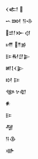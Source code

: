 <div class='block'>
<div class='line'>𒌋𒅗 </div>
<div class='line'>𒌀𒇷 𒀀𒈾</div>
<div class='line'>𒄥𒁍𒋼</div>
<div class='line'>𒋬 𒈫𒂊</div>
<div class='line'>𒄿𒊑𒆪𒉌</div>
<div class='line'>𒅖𒋙𒌋𒉌</div>
<div class='line'>𒊭 𒄿</div>
<div class='line'>𒀲𒆳𒊏</div>
<div class='line'>𒀭</div>
<div class='line'>𒄿</div>
<div class='line'>𒆷</div>
<div class='line'>𒀀𒆠</div>
<div class='line'>𒀝</div>
</div>